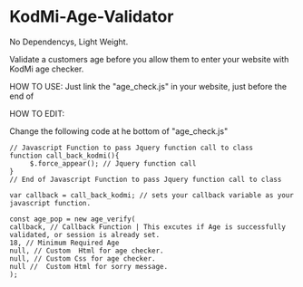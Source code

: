 # KodMi-Age-Validator

No Dependencys, Light Weight.

Validate a customers age before you allow them to enter your website with KodMi age checker.

HOW TO USE:
Just link the "age_check.js" in your website, just before the end of </body>

HOW TO EDIT:

Change the following code at he bottom of "age_check.js"
```
// Javascript Function to pass Jquery function call to class
function call_back_kodmi(){
	 $.force_appear(); // Jquery function call
}
// End of Javascript Function to pass Jquery function call to class

var callback = call_back_kodmi; // sets your callback variable as your javascript function.

const age_pop = new age_verify(
callback, // Callback Function | This excutes if Age is successfully validated, or session is already set.
18, // Minimum Required Age
null, // Custom  Html for age checker.
null, // Custom Css for age checker.
null //  Custom Html for sorry message.
);
```
